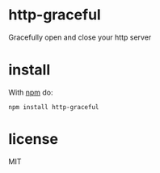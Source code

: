 # http-graceful

Gracefully open and close your http server

# install

With [npm](https://npmjs.org) do:

```
npm install http-graceful
```

# license

MIT
